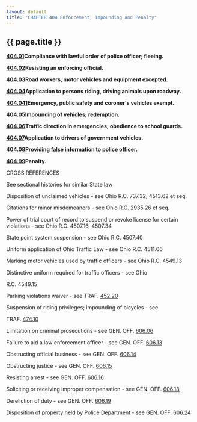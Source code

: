 ```yaml
---
layout: default
title: "CHAPTER 404 Enforcement, Impounding and Penalty"
---
```


{{ page.title }}
----------------

[**404.01**](1ca7262d.html)**Compliance with lawful order of police officer; fleeing.**

[**404.02**](1cb4dd34.html)**Resisting an enforcing official.**

[**404.03**](1cbae04a.html)**Road workers, motor vehicles and equipment excepted.**

[**404.04**](1cbef315.html)**Application to persons riding, driving animals upon roadway.**

[**404.041**](1cc172bf.html)**Emergency, public safety and coroner's vehicles exempt.**

[**404.05**](1cc68a71.html)**Impounding of vehicles; redemption.**

[**404.06**](1cd9f461.html)**Traffic direction in emergencies; obedience to school guards.**

[**404.07**](1ce09195.html)**Application to drivers of government vehicles.**

[**404.08**](1ce31c4f.html)**Providing false information to police officer.**

[**404.99**](1ce9ca02.html)**Penalty.**

CROSS REFERENCES

See sectional histories for similar State law

Disposition of unclaimed vehicles - see Ohio R.C. 737.32, 4513.62 et seq.

Citations for minor misdemeanors - see Ohio R.C. 2935.26 et seq.

Power of trial court of record to suspend or revoke license for certain violations - see Ohio R.C. 4507.16, 4507.34

State point system suspension - see Ohio R.C. 4507.40

Uniform application of Ohio Traffic Law - see Ohio R.C. 4511.06

Marking motor vehicles used by traffic officers - see Ohio R.C. 4549.13

Distinctive uniform required for traffic officers - see Ohio 

R.C. 4549.15

Parking violations waiver - see TRAF. [452.20](2769da87.html)

Suspension of riding privileges; impounding of bicycles - see 

TRAF. [474.10](280ad186.html)

Limitation on criminal prosecutions - see GEN. OFF. [606.06](29509af1.html)

Failure to aid a law enforcement officer - see GEN. OFF. [606.13](29df0141.html)

Obstructing official business - see GEN. OFF. [606.14](29e547ec.html)

Obstructing justice - see GEN. OFF. [606.15](29eb189f.html)

Resisting arrest - see GEN. OFF. [606.16](29fede57.html)

Soliciting or receiving improper compensation - see GEN. OFF. [606.18](2a256468.html)

Dereliction of duty - see GEN. OFF. [606.19](2a394a63.html)

Disposition of property held by Police Department - see GEN. OFF. [606.24](2a90d4dc.html)